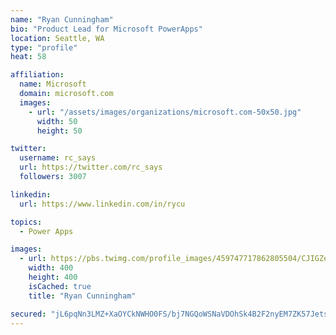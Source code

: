 ```yaml
---
name: "Ryan Cunningham"
bio: "Product Lead for Microsoft PowerApps"
location: Seattle, WA
type: "profile"
heat: 58

affiliation:
  name: Microsoft
  domain: microsoft.com
  images:
    - url: "/assets/images/organizations/microsoft.com-50x50.jpg"
      width: 50
      height: 50

twitter:
  username: rc_says
  url: https://twitter.com/rc_says
  followers: 3007

linkedin:
  url: https://www.linkedin.com/in/rycu

topics:
  - Power Apps

images:
  - url: https://pbs.twimg.com/profile_images/459747717862805504/CJIGZejd_400x400.png
    width: 400
    height: 400
    isCached: true
    title: "Ryan Cunningham"

secured: "jL6pqNn3LMZ+XaOYCkNWHO0FS/bj7NGQoWSNaVDOhSk4B2F2nyEM7ZK57Jetsyfn0yxv3waSZvexgsulqXkVuOrTDwMyOdVgu9tRsgQpcIEYsc0TFwSDCFYosIVsZjvuEy/qA/urL66uPCOke0Zurk0W4FK10X8KC/lUhSvfFcK1w8oY8fovknZRMfB13MJocACY36AhPLwj7uIaH+S3koum7I70cGrZDA8sp4eLrm7+wVUsxaUwUIHrbrRi7FrsllBY+VxfhIO64QTgxBS2dCap0qpIcWi7s6/9yRSMnVHpwb12FkaUSAIAOb4/D5+OBlCAjZ1jOidXAyTYMqtKrBlgeUEjfJhWe+nDFfc19X+GRUYyl63JImEF94nmM0UndmSN18bcFF6KEBd+ES3df2N28PcMuLu1wuzmKqy4Z6s=;hh+I0VVpQlyS8aVDcPMTbg=="
---
```


